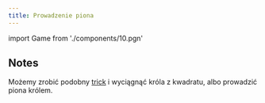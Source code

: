 ```yaml
---
title: Prowadzenie piona 
---
```


import Game from './components/10.pgn'

## Notes

Możemy zrobić podobny [trick](9.pgn.md) i wyciągnąć króla z kwadratu, albo
prowadzić piona królem.

<Game/>
